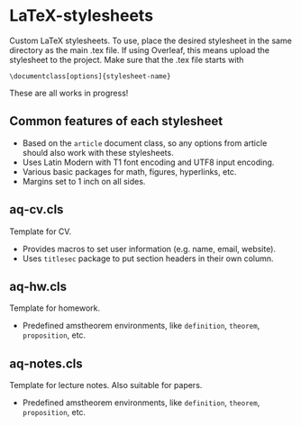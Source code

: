 # LaTeX-stylesheets
Custom LaTeX stylesheets. To use, place the desired stylesheet in the same directory as the main .tex file. If using Overleaf, this means upload the stylesheet to the project. Make sure that the .tex file starts with
```
\documentclass[options]{stylesheet-name}
```

These are all works in progress!

## Common features of each stylesheet

- Based on the `article` document class, so any options from article should also work with these stylesheets.
- Uses Latin Modern with T1 font encoding and UTF8 input encoding.
- Various basic packages for math, figures, hyperlinks, etc.
- Margins set to 1 inch on all sides.

## aq-cv.cls

Template for CV.

- Provides macros to set user information (e.g. name, email, website).
- Uses `titlesec` package to put section headers in their own column.

## aq-hw.cls

Template for homework.

- Predefined amstheorem environments, like `definition`, `theorem`, `proposition`, etc.

## aq-notes.cls

Template for lecture notes. Also suitable for papers.

- Predefined amstheorem environments, like `definition`, `theorem`, `proposition`, etc.